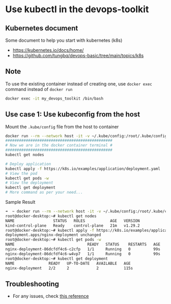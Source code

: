 # Use kubectl in the devops-toolkit

## Kubernetes document

Some document to help you start with kubernetes (k8s)

- <https://kubernetes.io/docs/home/>
- <https://github.com/tungbq/devops-basic/tree/main/topics/k8s>

## Note

To use the existing container instead of creating one, use `docker exec` command instead of `docker run`

```bash
docker exec -it my_devops_toolkit /bin/bash
```

## Use case 1: Use kubeconfig from the host

Mount the `.kube/config` file from the host to container

```bash
docker run --rm --network host -it -v ~/.kube/config:/root/.kube/config devops-toolkit:latest
###############################################
# Now we are in the docker container terminal #
###############################################
kubectl get nodes

# Deploy application
kubectl apply -f https://k8s.io/examples/application/deployment.yaml
# View the pod
kubectl get pods -w
# View the deployment
kubectl get deployment
# More command as per your need...
```

Sample Result

```bash
➜  ~ docker run --rm --network host -it -v ~/.kube/config:/root/.kube/config devops-toolkit:latest
root@docker-desktop:~# kubectl get nodes
NAME                 STATUS   ROLES           AGE   VERSION
kind-control-plane   Ready    control-plane   21m   v1.29.2
root@docker-desktop:~# kubectl apply -f https://k8s.io/examples/application/deployment.yaml
deployment.apps/nginx-deployment unchanged
root@docker-desktop:~# kubectl get pods -w
NAME                                READY   STATUS    RESTARTS   AGE
nginx-deployment-86dcfdf4c6-c2cfp   1/1     Running   0          99s
nginx-deployment-86dcfdf4c6-w4vp7   1/1     Running   0          99s
root@docker-desktop:~# kubectl get deployment
NAME               READY   UP-TO-DATE   AVAILABLE   AGE
nginx-deployment   2/2     2            2           115s
```

## Troubleshooting

- For any issues, check [this reference](../troubleshooting/TROUBLESHOOTING.md)
